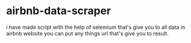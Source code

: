 # airbnb-data-scraper
i have made script with the help of selemium that's give you to all data in airbnb website you can put any things url that's give you to result.

